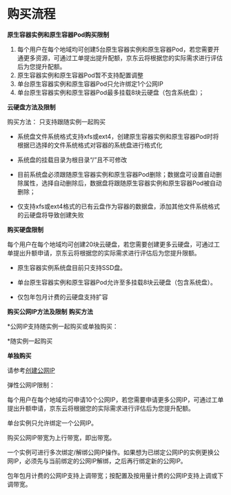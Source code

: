 
# 购买流程

**原生容器实例和原生容器Pod购买限制**

 1. 每个用户在每个地域均可创建5台原生容器实例和原生容器Pod，若您需要开通更多资源，可通过工单提出提升配额，京东云将根据您的实际需求进行评估后为您提升配额。
 2. 原生容器实例和原生容器Pod暂不支持配置调整
 3. 单台原生容器实例和原生容器Pod只允许绑定1个公网IP
 4. 单台原生容器实例和原生容器Pod最多挂载8块云硬盘（包含系统盘）；

**云硬盘方法及限制**

购买方法： 只支持跟随实例一起购买

* 系统盘文件系统格式支持xfs或ext4，创建原生容器实例和原生容器Pod时将根据已选择的文件系统格式对容器的系统盘进行格式化

* 系统盘的挂载目录为根目录“/”且不可修改

* 目前系统盘必须跟随原生容器实例和原生容器Pod删除；数据盘可设置自动删除属性，选择自动删除后，数据盘将跟随原生容器实例和原生容器Pod被自动删除；

* 仅支持xfs或ext4格式的已有云盘作为容器的数据盘，添加其他文件系统格式的云硬盘将导致创建失败

**购买硬盘限制** 

每个用户在每个地域均可创建20块云硬盘，若您需要创建更多云硬盘，可通过工单提出升额申请，京东云将根据您的实际需求进行评估后为您提升限额。

* 原生容器实例系统盘目前只支持SSD盘。

* 单台原生容器实例和原生容器Pod允许至多挂载8块云硬盘（包含系统盘）。

* 仅包年包月计费的云硬盘支持扩容


**购买公网IP方法及限制**
**购买方法**

*公网IP支持随实例一起购买或单独购买：

*随实例一起购买

**单独购买**

请参考[创建公网IP][1]

弹性公网IP限制：

每个用户在每个地域均可申请10个公网IP，若您需要申请更多公网IP，可通过工单提出升额申请，京东云将根据您的实际需求进行评估后为您提升配额。

单台实例只允许绑定一个公网IP。

购买公网IP带宽为上行带宽，即出带宽。

一个实例可进行多次绑定/解绑公网IP操作。如果想为已绑定公网IP的实例更换公网IP，必须先与当前绑定的公网IP解绑，之后再行绑定新的公网IP。

包年包月计费的公网IP支持上调带宽；按配置及按用量计费的公网IP支持上调或下调带宽。



  [1]: https://docs.jdcloud.com/cn/elastic-ip/create-elastic-ip